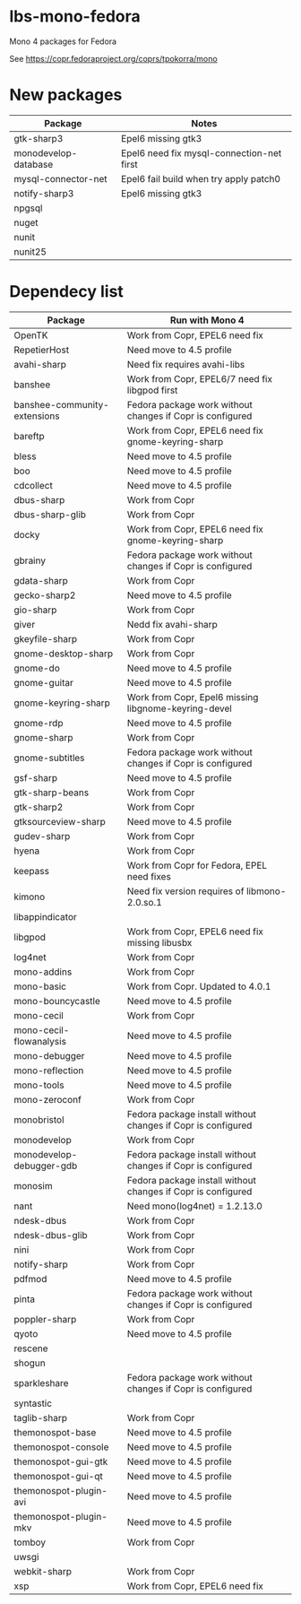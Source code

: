 # lbs-mono-fedora
Mono 4 packages for Fedora

See https://copr.fedoraproject.org/coprs/tpokorra/mono

# New packages
Package                        |Notes
-------------------------------|-----
gtk-sharp3                     |Epel6 missing gtk3
monodevelop-database           |Epel6 need fix mysql-connection-net first
mysql-connector-net            |Epel6 fail build when try apply patch0
notify-sharp3                  |Epel6 missing gtk3
npgsql                         |
nuget                          |
nunit                          |
nunit25                        |

# Dependecy list
Package                        |Run with Mono 4
-------------------------------|---------------
OpenTK                         |Work from Copr, EPEL6 need fix
RepetierHost                   |Need move to 4.5 profile
avahi-sharp                    |Need fix requires avahi-libs
banshee                        |Work from Copr, EPEL6/7 need fix libgpod first
banshee-community-extensions   |Fedora package work without changes if Copr is configured
bareftp                        |Work from Copr, EPEL6 need fix gnome-keyring-sharp
bless                          |Need move to 4.5 profile
boo                            |Need move to 4.5 profile
cdcollect                      |Need move to 4.5 profile
dbus-sharp                     |Work from Copr
dbus-sharp-glib                |Work from Copr
docky                          |Work from Copr, EPEL6 need fix gnome-keyring-sharp
gbrainy                        |Fedora package work without changes if Copr is configured
gdata-sharp                    |Work from Copr
gecko-sharp2                   |Need move to 4.5 profile
gio-sharp                      |Work from Copr
giver                          |Nedd fix avahi-sharp
gkeyfile-sharp                 |Work from Copr
gnome-desktop-sharp            |Work from Copr
gnome-do                       |Need move to 4.5 profile
gnome-guitar                   |Need move to 4.5 profile
gnome-keyring-sharp            |Work from Copr, Epel6 missing libgnome-keyring-devel
gnome-rdp                      |Need move to 4.5 profile
gnome-sharp                    |Work from Copr
gnome-subtitles                |Fedora package work without changes if Copr is configured
gsf-sharp                      |Need move to 4.5 profile
gtk-sharp-beans                |Work from Copr
gtk-sharp2                     |Work from Copr
gtksourceview-sharp            |Need move to 4.5 profile
gudev-sharp                    |Work from Copr
hyena                          |Work from Copr
keepass                        |Work from Copr for Fedora, EPEL need fixes
kimono                         |Need fix version requires of libmono-2.0.so.1
libappindicator                |
libgpod                        |Work from Copr, EPEL6 need fix missing libusbx
log4net                        |Work from Copr
mono-addins                    |Work from Copr
mono-basic                     |Work from Copr. Updated to 4.0.1
mono-bouncycastle              |Need move to 4.5 profile
mono-cecil                     |Work from Copr
mono-cecil-flowanalysis        |Need move to 4.5 profile
mono-debugger                  |Need move to 4.5 profile
mono-reflection                |Need move to 4.5 profile
mono-tools                     |Need move to 4.5 profile
mono-zeroconf                  |Work from Copr
monobristol                    |Fedora package install without changes if Copr is configured
monodevelop                    |Work from Copr
monodevelop-debugger-gdb       |Fedora package install without changes if Copr is configured
monosim                        |Fedora package install without changes if Copr is configured
nant                           |Need mono(log4net) = 1.2.13.0
ndesk-dbus                     |Work from Copr
ndesk-dbus-glib                |Work from Copr
nini                           |Work from Copr
notify-sharp                   |Work from Copr
pdfmod                         |Need move to 4.5 profile
pinta                          |Fedora package work without changes if Copr is configured
poppler-sharp                  |Work from Copr
qyoto                          |Need move to 4.5 profile
rescene                        |
shogun                         |
sparkleshare                   |Fedora package work without changes if Copr is configured
syntastic                      |
taglib-sharp                   |Work from Copr
themonospot-base               |Need move to 4.5 profile
themonospot-console            |Need move to 4.5 profile
themonospot-gui-gtk            |Need move to 4.5 profile
themonospot-gui-qt             |Need move to 4.5 profile
themonospot-plugin-avi         |Need move to 4.5 profile
themonospot-plugin-mkv         |Need move to 4.5 profile
tomboy                         |Work from Copr
uwsgi                          |
webkit-sharp                   |Work from Copr
xsp                            |Work from Copr, EPEL6 need fix
